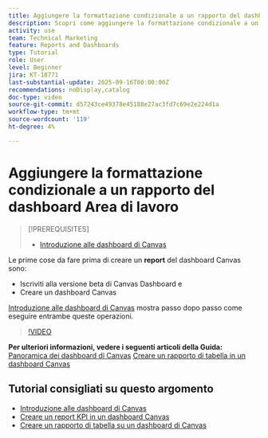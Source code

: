 ```yaml
---
title: Aggiungere la formattazione condizionale a un rapporto del dashboard Area di lavoro
description: Scopri come aggiungere la formattazione condizionale a un rapporto del dashboard di Canvas.
activity: use
team: Technical Marketing
feature: Reports and Dashboards
type: Tutorial
role: User
level: Beginner
jira: KT-18771
last-substantial-update: 2025-09-16T00:00:00Z
recommendations: noDisplay,catalog
doc-type: video
source-git-commit: d57243ce49378e45188e27ac3fd7c69e2e224d1a
workflow-type: tm+mt
source-wordcount: '119'
ht-degree: 4%

---
```


# Aggiungere la formattazione condizionale a un rapporto del dashboard Area di lavoro

>[!PREREQUISITES]
>
>* [Introduzione alle dashboard di Canvas](/help/reporting/canvas-dashboards/introduction-to-canvas-dashboards.md)

Le prime cose da fare prima di creare un **report** del dashboard Canvas sono:

* Iscriviti alla versione beta di Canvas Dashboard e
* Creare un dashboard Canvas

[Introduzione alle dashboard di Canvas](/help/reporting/canvas-dashboards/introduction-to-canvas-dashboards.md) mostra passo dopo passo come eseguire entrambe queste operazioni.

>[!VIDEO](https://video.tv.adobe.com/v/3474973/?quality=12&learn=on&enablevpops)

**Per ulteriori informazioni, vedere i seguenti articoli della Guida:**
[Panoramica dei dashboard di Canvas](https://experienceleague.adobe.com/it/docs/workfront/using/reporting/canvas-dashboards/canvas-dashboards-overview)
[Creare un rapporto di tabella in un dashboard Canvas](https://experienceleague.adobe.com/it/docs/workfront/using/reporting/canvas-dashboards/add-reports/build-table-report)

## Tutorial consigliati su questo argomento

* [Introduzione alle dashboard di Canvas](/help/reporting/canvas-dashboards/introduction-to-canvas-dashboards.md)
* [Creare un report KPI in un dashboard Canvas](/help/reporting/canvas-dashboards/create-a-kpi-report-on-a-canvas-dashboard.md)
* [Creare un rapporto di tabella su un dashboard di Canvas](/help/reporting/canvas-dashboards/create-a-table-report-on-a-canvas-dashboard.md)

